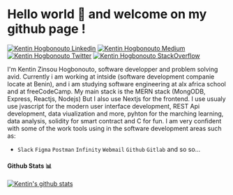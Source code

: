# Hello world 👋 and welcome on my github page !

[![Kentin Hogbonouto Linkedin](https://img.shields.io/badge/LinkedIn-0077B5?style=for-the-badge&logo=linkedin&logoColor=white)](https://www.linkedin.com/in/zinsou-kentin-hogbonouto-238819198/)
[![Kentin Hogbonouto Medium](https://img.shields.io/badge/Medium-000000?style=for-the-badge&logo=medium&logoColor=white)](https://medium.com/@kentinhogbonouto1)
[![Kentin Hogbonouto Twitter](https://img.shields.io/badge/Twitter-1DA1F2?style=for-the-badge&logo=twitter&logoColor=white)](https://twitter.com/KentinZinsou)
[![Kentin Hogbonouto StackOverflow](https://img.shields.io/badge/StackOverflow-F48024?style=for-the-badge&logo=stackoverflow&logoColor=white)](https://stackoverflow.com/users/15492572/kentinhogbonouto)

I'm Kentin Zinsou Hogbonouto, software developper and problem solving avid. Currently i am working at intside (software development companie locate at Benin), and i am studying software engineering at alx africa school and at freeCodeCamp. My main stack is the MERN stack (MongODB, Express, Reactjs, Nodejs) But I also use Nextjs for the frontend. I use usualy use jvascript for the modern user interface development, REST Api development, data viualization and more, pyhton for the marching learning, data analysis, solidity for smart contract and C for fun. I am very confident with some of the work tools using in the software development areas such as: 
- `Slack` `Figma` `Postman` `Infinity` `Webmail` `Github` `Gitlab` and so so...

#### Github Stats 📊

[![Kentin's github stats](https://github-readme-stats.vercel.app/api?username=kentinHogbonouto)](https://github.com/anuraghazra/github-readme-stats)
